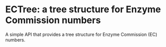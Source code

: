 ECTree: a tree structure for Enzyme Commission numbers
======================================================

A simple API that provides a tree structure for Enzyme Commission (EC) numbers.
